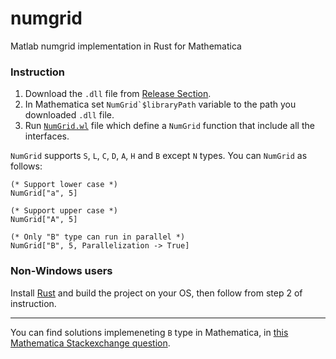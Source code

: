 # numgrid
Matlab numgrid implementation in Rust for Mathematica


### Instruction 
1. Download the `.dll` file from [Release Section](https://github.com/ben-izd/numgrid/releases/tag/Main).
2. In Mathematica set ```NumGrid`$libraryPath``` variable to the path you downloaded `.dll` file.
3. Run [`NumGrid.wl`](https://github.com/ben-izd/numgrid/blob/main/NumGrid.wl) file which define a `NumGrid` function that include all the interfaces.


`NumGrid` supports `S`, `L`, `C`, `D`, `A`, `H` and `B` except `N` types. You can `NumGrid` as follows:
```
(* Support lower case *)
NumGrid["a", 5]
  
(* Support upper case *)
NumGrid["A", 5]

(* Only "B" type can run in parallel *)
NumGrid["B", 5, Parallelization -> True]
```

### Non-Windows users
Install [Rust](https://www.rust-lang.org/) and build the project on your OS, then follow from step 2 of instruction.

<hr>

You can find solutions implemeneting `B` type in Mathematica, in [this Mathematica Stackexchange question](https://mathematica.stackexchange.com/q/270516/77079).
